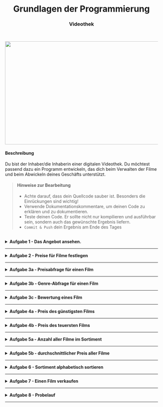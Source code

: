 <h1 align="center">Grundlagen der Programmierung</h1>
<h3 align="center">Videothek</h3>
<br>

<p align="center">
  <img width="600" height="340" src="img/best-star-wars-meme.webp" />
</p>

#### Beschreibung
Du bist der Inhaber/die Inhaberin einer digitalen Videothek. Du möchtest passend dazu ein Programm entwickeln, das dich beim Verwalten der Filme und beim Abwickeln deines Geschäfts unterstützt.

> #### Hinweise zur Bearbeitung
> - Achte darauf, dass dein Quellcode sauber ist. Besonders die Einrückungen sind wichtig!
> - Verwende Dokumentationskommentare, um deinen Code zu erklären und zu dokumentieren.
> - Teste deinen Code. Er sollte nicht nur kompilieren und ausführbar sein, sondern auch das gewünschte Ergebnis liefern.
> - `Commit & Push` dein Ergebnis am Ende des Tages
<br>

<details>
<summary> <b> Aufgabe 1 - Das Angebot ansehen. </b> </summary>

**Dateien für die Aufgabe:** *Videothek.kt* *Test.kt* 


In der Datei Videothek.kt findest du bereits ein vorhandenes Sortiment. Schau dir an, wie dieses Sortiment aussieht und wie es gespeichert ist. Um sicherzustellen, dass du die Datenstrukturen verstanden hast, füge einen Film deiner Wahl zum Sortiment hinzu. Vergiss nicht, dem Film auch einen Preis, ein Genre und Bewertungen hinzuzufügen.

Außerdem ist bereits Datei namens Test.kt erstellt. Dort kannst du beliebigen Code testen. Nutze sie wie du willst.

</details>

---

<details>
<summary> <b> Aufgabe 2 - Preise für Filme festlegen </b> </summary>

**Dateien für die Aufgabe:** *Random.kt* *Videothek.kt*

Alle Filme haben derzeit denselben Preis von 1,0 €. Schreibe eine Funktion in der Datei `Random.kt`, die einen zufälligen Preis zwischen 2,0 € und 4,99 € generiert.

Passe anschließend das Sortiment in `Videothek.kt` an, sodass jedem Film ein zufälliger Preis zugewiesen wird.

</details>

---

<details>
<summary> <b> Aufgabe 3a - Preisabfrage für einen Film </b> </summary>

**Dateien für die Aufgabe:** *Abfragen.kt*

Implementiere als Nächstes eine Funktion,
die uns für einen beliebigen Film den aktuellen Preis zurückgibt.
Dabei bekommt die Funktion den Filmtitel als Parameter übergeben.

</details>

---

<details>
<summary> <b> Aufgabe 3b - Genre-Abfrage für einen Film </b> </summary>

Implementiere eine Funktion, die für einen beliebigen Film das aktuelle Genre zurückgibt. 
Dabei bekommt die Funktion den Filmtitel als Parameter übergeben.

**Dateien für die Aufgabe:**
*Abfragen.kt*
</details>

---

<details>
<summary> <b> Aufgabe 3c - Bewertung eines Film </b> </summary>

**Dateien für die Aufgabe:** *Abfragen.kt*

Implementiere jetzt eine Funktion, die einen Film erwartet und uns die **durchschnittliche** Bewertung für diesen Film zurückgibt. Beachte, dass jedem Film mehrere Bewertungen zugewiesen werden (1 bis 10 Bewertungen pro Film), die in einer Liste gespeichert sind. Du kannst eine Listenfunktion verwenden, um den Durchschnitt dieser Bewertungen zu berechnen. 

</details>

---

<details>
<summary> <b> Aufgabe 4a - Preis des günstigsten Films </b> </summary>

**Dateien für die Aufgabe:** *Abfragen.kt*

Schreibe eine Funktion, die den Preis des günstigsten Films zurückgibt.

</details>

---

<details>
<summary> <b> Aufgabe 4b - Preis des teuersten Films </b> </summary>

**Dateien für die Aufgabe:** *Abfragen.kt*
  
Schreibe eine Funktion, die den Preis des teuersten Films zurückgibt.

</details>

---

<details>
<summary> <b> Aufgabe 5a - Anzahl aller Filme im Sortiment </b> </summary>

**Dateien für die Aufgabe:** *Abfragen.kt*
  
Schreibe eine Funktion, welche die Anzahl aller Filme im Sortiment zurückgibt.

</details>

---

<details>
<summary> <b> Aufgabe 5b - durchschnittlicher Preis aller Filme</b> </summary>

**Dateien für die Aufgabe:** *Abfragen.kt*
  
Schreibe eine Funktion, welche den durchschnittlichen Preis der Filme zurückgibt.

</details>

---

<details>
<summary> <b> Aufgabe 6 - Sortiment alphabetisch sortieren </b> </summary>

**Dateien für die Aufgabe:** *Abfragen.kt*

Schreibe eine Funktion, die das Sortiment nach dem Alphabet sortiert zurückgibt.

</details>

---

<details>
<summary> <b> Aufgabe 7 - Einen Film verkaufen </b> </summary>

**Dateien für die Aufgabe:** *Abfragen.kt*

Programmiere eine Kundeninteraktion:  
Schreibe eine Funktion, die das Sortiment ausdruckt und dem Kunden ermöglicht, einen Film auszuwählen (über `readln()`). Der ausgewählte Film soll aus dem Sortiment entfernt werden.

</details>

---

<details>
<summary> <b> Aufgabe 8 - Probelauf </b> </summary>

Zum Schluss soll ein Probelauf für die Videothek durchgeführt werden. Verwende dafür deine erstellten Funktionen!

Befolge in der Datei `main.kt` folgende Schritte:  

- Den Kunden begrüßen.
- Das gesamte Sortiment (alphabetisch sortiert) anzeigen.
- Die Anzahl der Filme und die Preisspanne der Filme dem Kunden anzeigen.
- Den durchschnittlichen Preis der Filme anzeigen.
- Dem Kunden den Preis, das Genre und die durchschnittliche Bewertung eines Films ausdrucken.
  - Der Kunde kann den Film z.B. über die Konsole angeben (entweder als Index oder Name).
- Den Kunden erneut auffordern, einen Film zum Kauf auszuwählen und den ausgewählten Film aus dem Sortiment entfernen.

So könnte die Konsolenausgabe also aussehen:
```text
Willkommen!
Unser Sortiment (alphabetisch sortiert): 
[Die Hard, Harry Potter Teil 1, Indiana Jones, Schindler's List, Star Wars, The Dark Knight, The Godfather, The Lord of the Rings, The Matrix, The Shawshank Redemption]
Wir besitzen 10 Filme und unserer Preisspanne liegt bei 3.04 € bis 5.86 €
Durchschnittlich kosten unsere Filme 4.4959999999999996€
Wählen Sie einen Film für mehr Informationen (geben Sie den Index ein): 
1
Der Film Harry Potter Teil 1 kostet 5.86€, gehört dem Genre Fantasy an und hat eine durchschnittliche Bewertung von 2.0
Unsere Filme:
[The Dark Knight, Indiana Jones, Die Hard, The Shawshank Redemption, Schindler's List, The Godfather, Star Wars, The Matrix, The Lord of the Rings, Harry Potter Teil 1]
Welchen Film wollen Sie kaufen (geben Sie einen Index ein)?
2
Die Hard
Film erfolgreich gekauft: true
```
</details>

---
